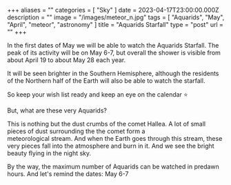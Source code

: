 +++
aliases = ""
categories = [ "Sky" ]
date = 2023-04-17T23:00:00.000Z
description = ""
image = "/images/meteor_n.jpg"
tags = [ "Aquarids", "May", "April", "meteor", "astronomy" ]
title = "Aquarids Starfall"
type = "post"
url = ""
+++

In the first dates of May we will be able to watch the Aquarids Starfall. The peak of its activity will be on May 6-7, but overall the shower is visible from about April 19 to about May 28 each year.

It will be seen brighter in the Southern Hemisphere, although the residents of the Northern half of the Earth will also be able to watch the starfall.

So keep your wish list ready and keep an eye on the calendar ⭐️

But, what are these very Aquarids?

This is nothing but the dust crumbs of the comet Hallea. A lot of small pieces of dust surrounding the the comet form a\
meteorological stream. And when the Earth goes through this stream, these very pieces fall into the atmosphere and burn in it. And we see the bright beauty flying in the night sky.

By the way, the maximum number of Aquarids can be watched in predawn hours. And let's remind the dates: May 6-7
